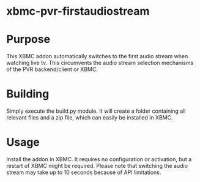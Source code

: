 xbmc-pvr-firstaudiostream
=========================

# Purpose
This XBMC addon automatically switches to the first audio stream when watching live tv. This circumvents the audio stream selection mechanisms of the PVR backend/client or XBMC.

# Building
Simply execute the build.py module. It will create a folder containing all relevant files and a zip file, which can easily be installed in XBMC.

# Usage
Install the addon in XBMC. It requires no configuration or activation, but a restart of XBMC might be required. Please note that switching the audio stream may take up to 10 seconds because of API limitations.